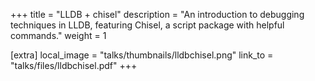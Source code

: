 +++
title = "LLDB + chisel"
description = "An introduction to debugging techniques in LLDB, featuring Chisel, a script package with helpful commands."
weight = 1

[extra]
local_image = "talks/thumbnails/lldbchisel.png"
link_to = "talks/files/lldbchisel.pdf"
+++
